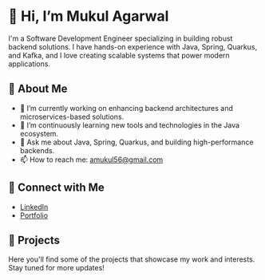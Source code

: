 # 👋 Hi, I’m Mukul Agarwal

I'm a Software Development Engineer specializing in building robust backend solutions. I have hands-on experience with Java, Spring, Quarkus, and Kafka, and I love creating scalable systems that power modern applications.

## 🚀 About Me

- 🔭 I’m currently working on enhancing backend architectures and microservices-based solutions.
- 🌱 I’m continuously learning new tools and technologies in the Java ecosystem.
- 💬 Ask me about Java, Spring, Quarkus, and building high-performance backends.
- 📫 How to reach me: [amukul56@gmail.com](mailto:amukul56@gmail.com)

## 🔗 Connect with Me

- [LinkedIn](https://www.linkedin.com/in/mukul121)
- [Portfolio](https://github.com/mukul56) <!-- or update if you have a personal website -->

## 📂 Projects

Here you'll find some of the projects that showcase my work and interests. Stay tuned for more updates!

<!-- Optionally, include stats, project links, or technologies you're exploring. -->
